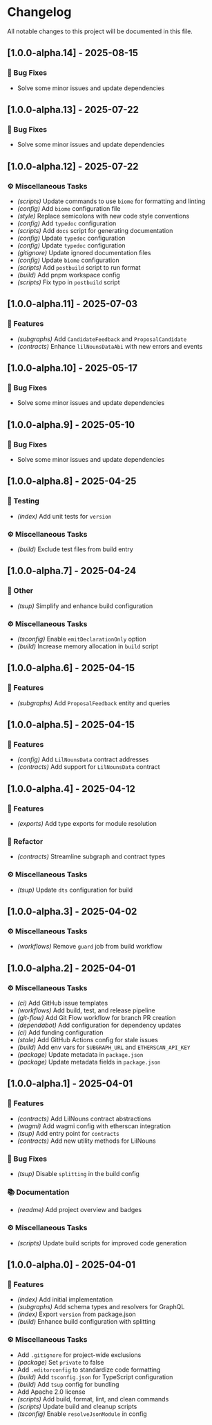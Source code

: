 # Changelog

All notable changes to this project will be documented in this file.

## [1.0.0-alpha.14] - 2025-08-15

### 🐛 Bug Fixes

- Solve some minor issues and update dependencies

## [1.0.0-alpha.13] - 2025-07-22

### 🐛 Bug Fixes

- Solve some minor issues and update dependencies

## [1.0.0-alpha.12] - 2025-07-22

### ⚙️ Miscellaneous Tasks

- *(scripts)* Update commands to use `biome` for formatting and linting
- *(config)* Add `biome` configuration file
- *(style)* Replace semicolons with new code style conventions
- *(config)* Add `typedoc` configuration
- *(scripts)* Add `docs` script for generating documentation
- *(config)* Update `typedoc` configuration
- *(config)* Update `typedoc` configuration
- *(gitignore)* Update ignored documentation files
- *(config)* Update `biome` configuration
- *(scripts)* Add `postbuild` script to run format
- *(build)* Add pnpm workspace config
- *(scripts)* Fix typo in `postbuild` script

## [1.0.0-alpha.11] - 2025-07-03

### 🚀 Features

- *(subgraphs)* Add `CandidateFeedback` and `ProposalCandidate`
- *(contracts)* Enhance `lilNounsDataAbi` with new errors and events

## [1.0.0-alpha.10] - 2025-05-17

### 🐛 Bug Fixes

- Solve some minor issues and update dependencies

## [1.0.0-alpha.9] - 2025-05-10

### 🐛 Bug Fixes

- Solve some minor issues and update dependencies

## [1.0.0-alpha.8] - 2025-04-25

### 🧪 Testing

- *(index)* Add unit tests for `version`

### ⚙️ Miscellaneous Tasks

- *(build)* Exclude test files from build entry

## [1.0.0-alpha.7] - 2025-04-24

### 💼 Other

- *(tsup)* Simplify and enhance build configuration

### ⚙️ Miscellaneous Tasks

- *(tsconfig)* Enable `emitDeclarationOnly` option
- *(build)* Increase memory allocation in `build` script

## [1.0.0-alpha.6] - 2025-04-15

### 🚀 Features

- *(subgraphs)* Add `ProposalFeedback` entity and queries

## [1.0.0-alpha.5] - 2025-04-15

### 🚀 Features

- *(config)* Add `LilNounsData` contract addresses
- *(contracts)* Add support for `LilNounsData` contract

## [1.0.0-alpha.4] - 2025-04-12

### 🚀 Features

- *(exports)* Add type exports for module resolution

### 🚜 Refactor

- *(contracts)* Streamline subgraph and contract types

### ⚙️ Miscellaneous Tasks

- *(tsup)* Update `dts` configuration for build

## [1.0.0-alpha.3] - 2025-04-02

### ⚙️ Miscellaneous Tasks

- *(workflows)* Remove `guard` job from build workflow

## [1.0.0-alpha.2] - 2025-04-01

### ⚙️ Miscellaneous Tasks

- *(ci)* Add GitHub issue templates
- *(workflows)* Add build, test, and release pipeline
- *(git-flow)* Add Git Flow workflow for branch PR creation
- *(dependabot)* Add configuration for dependency updates
- *(ci)* Add funding configuration
- *(stale)* Add GitHub Actions config for stale issues
- *(build)* Add env vars for `SUBGRAPH_URL` and `ETHERSCAN_API_KEY`
- *(package)* Update metadata in `package.json`
- *(package)* Update metadata fields in `package.json`

## [1.0.0-alpha.1] - 2025-04-01

### 🚀 Features

- *(contracts)* Add LilNouns contract abstractions
- *(wagmi)* Add wagmi config with etherscan integration
- *(tsup)* Add entry point for `contracts`
- *(contracts)* Add new utility methods for LilNouns

### 🐛 Bug Fixes

- *(tsup)* Disable `splitting` in the build config

### 📚 Documentation

- *(readme)* Add project overview and badges

### ⚙️ Miscellaneous Tasks

- *(scripts)* Update build scripts for improved code generation

## [1.0.0-alpha.0] - 2025-04-01

### 🚀 Features

- *(index)* Add initial implementation
- *(subgraphs)* Add schema types and resolvers for GraphQL
- *(index)* Export `version` from package.json
- *(build)* Enhance build configuration with splitting

### ⚙️ Miscellaneous Tasks

- Add `.gitignore` for project-wide exclusions
- *(package)* Set `private` to false
- Add `.editorconfig` to standardize code formatting
- *(build)* Add `tsconfig.json` for TypeScript configuration
- *(build)* Add `tsup` config for bundling
- Add Apache 2.0 license
- *(scripts)* Add build, format, lint, and clean commands
- *(scripts)* Update build and cleanup scripts
- *(tsconfig)* Enable `resolveJsonModule` in config

<!-- generated by git-cliff -->
